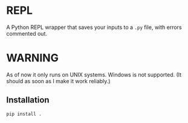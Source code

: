 # REPL

A Python REPL wrapper that saves your inputs to a `.py` file, with errors commented out.

# WARNING 
As of now it only runs on UNIX systems. Windows is not supported. (It should as soon as I make it work reliably.)

## Installation

```bash
pip install .
